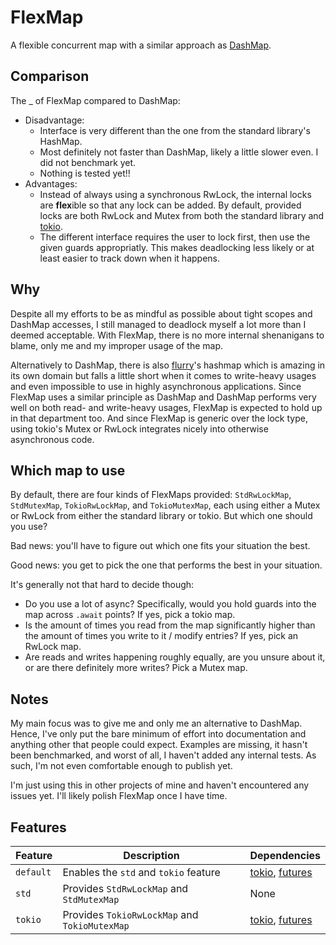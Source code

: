 # FlexMap

A flexible concurrent map with a similar approach as [DashMap](https://github.com/xacrimon/dashmap).

## Comparison

The _ of FlexMap compared to DashMap:
  - Disadvantage:
    - Interface is very different than the one from the standard library's HashMap.
    - Most definitely not faster than DashMap, likely a little slower even. I did not
    benchmark yet.
    - Nothing is tested yet!!
  - Advantages:
    - Instead of always using a synchronous RwLock, the internal locks are **flex**ible so
    that any lock can be added. By default, provided locks are both RwLock and Mutex from
    both the standard library and [tokio](https://docs.rs/tokio/latest/tokio/).
    - The different interface requires the user to lock first, then use the given guards
    appropriatly. This makes deadlocking less likely or at least easier to track down when it
    happens.

## Why

Despite all my efforts to be as mindful as possible about tight scopes and DashMap accesses, I
still managed to deadlock myself a lot more than I deemed acceptable.
With FlexMap, there is no more internal shenanigans to blame, only me and my improper usage of
the map.

Alternatively to DashMap, there is also [flurry](https://github.com/jonhoo/flurry)'s hashmap
which is amazing in its own domain but falls a little short when it comes to write-heavy usages
and even impossible to use in highly asynchronous applications. Since FlexMap uses a similar
principle as DashMap and DashMap performs very well on both read- and write-heavy usages,
FlexMap is expected to hold up in that department too. And since FlexMap is generic over the
lock type, using tokio's Mutex or RwLock integrates nicely into otherwise asynchronous code.

## Which map to use

By default, there are four kinds of FlexMaps provided: `StdRwLockMap`, `StdMutexMap`,
`TokioRwLockMap`, and `TokioMutexMap`, each using either a Mutex or RwLock from either the
standard library or tokio. But which one should you use?

Bad news: you'll have to figure out which one fits your situation the best.

Good news: you get to pick the one that performs the best in your situation.

It's generally not that hard to decide though:
  - Do you use a lot of async? Specifically, would you hold guards into the map across
  `.await` points? If yes, pick a tokio map.
  - Is the amount of times you read from the map significantly higher than the amount of
  times you write to it / modify entries? If yes, pick an RwLock map.
  - Are reads and writes happening roughly equally, are you unsure about it, or are there
  definitely more writes? Pick a Mutex map.

## Notes

My main focus was to give me and only me an alternative to DashMap.
Hence, I've only put the bare minimum of effort into documentation and anything other that
people could expect. Examples are missing, it hasn't been benchmarked, and worst of all, I
haven't added any internal tests. As such, I'm not even comfortable enough to publish yet.

I'm just using this in other projects of mine and haven't encountered any issues yet. I'll
likely polish FlexMap once I have time.

## Features

|Feature   | Description                                   | Dependencies|
|----------|-----------------------------------------------|-------------|
|`default` | Enables the `std` and `tokio` feature         | [tokio](https://github.com/tokio-rs/tokio), [futures](https://github.com/rust-lang/futures-rs)|
|`std`     | Provides `StdRwLockMap` and `StdMutexMap`     | None|
|`tokio`   | Provides `TokioRwLockMap` and `TokioMutexMap` | [tokio](https://github.com/tokio-rs/tokio), [futures](https://github.com/rust-lang/futures-rs)|
